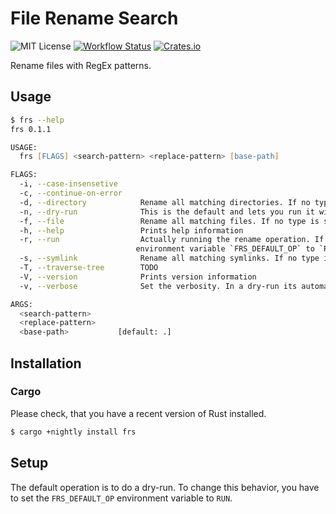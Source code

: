 # File Rename Search

![MIT License](https://img.shields.io/github/license/TheAlgorythm/frs?style=for-the-badge&logo=open-source-initiative)
[![Workflow Status](https://img.shields.io/github/workflow/status/TheAlgorythm/frs/Rust?style=for-the-badge)](https://github.com/TheAlgorythm/frs/actions?query=workflow%3ARust)
[![Crates.io](https://img.shields.io/crates/v/frs?style=for-the-badge&logo=rust)](https://crates.io/crates/frs)

Rename files with RegEx patterns.

## Usage

```zsh
$ frs --help
frs 0.1.1

USAGE:
  frs [FLAGS] <search-pattern> <replace-pattern> [base-path]

FLAGS:
  -i, --case-insensetive
  -c, --continue-on-error
  -d, --directory            Rename all matching directories. If no type is set, then everything will be renamed
  -n, --dry-run              This is the default and lets you run it without the actual operation
  -f, --file                 Rename all matching files. If no type is set, then everything will be renamed
  -h, --help                 Prints help information
  -r, --run                  Actually running the rename operation. If you want to set this as default, set the
                            environment variable `FRS_DEFAULT_OP` to `RUN`
  -s, --symlink              Rename all matching symlinks. If no type is set, then everything will be renamed
  -T, --traverse-tree        TODO
  -V, --version              Prints version information
  -v, --verbose              Set the verbosity. In a dry-run its automatically set to 1

ARGS:
  <search-pattern>
  <replace-pattern>
  <base-path>           [default: .]
```

## Installation

### Cargo

Please check, that you have a recent version of Rust installed.

```zsh
$ cargo +nightly install frs
```

## Setup

The default operation is to do a dry-run. To change this behavior, you have to set the `FRS_DEFAULT_OP` environment variable to `RUN`.

